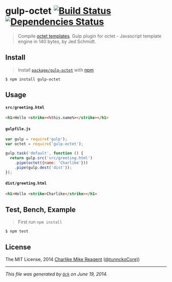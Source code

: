 gulp-octet [![Build Status](https://travis-ci.org/tunnckoCore/gulp-octet.png)](https://travis-ci.org/tunnckoCore/gulp-octet) [![Dependencies Status](https://david-dm.org/tunnckoCore/gulp-octet/status.svg)](https://david-dm.org/tunnckoCore/gulp-octet)
================

> Compile [octet templates](https://github.com/tunnckoCore/octet). Gulp plugin for octet - Javascript template engine in 140 bytes, by Jed Schmidt.


## Install
> Install [`package/gulp-octet`](http://npm.im/gulp-octet) with [npm](https://npmjs.org)

```
$ npm install gulp-octet
```


## Usage

#### `src/greeting.html`

```html
<h1>Hello <strike><%this.name%></strike></h1>
```

#### `gulpfile.js`

```js
var gulp = require('gulp');
var octet = require('gulp-octet');

gulp.task('default', function () {
  return gulp.src('src/greeting.html')
    .pipe(octet({name: 'Charlike'}))
    .pipe(gulp.dest('dist'));
});
```

#### `dist/greeting.html`

```html
<h1>Hello <strike>Charlike</strike></h1>
```

## Test, Bench, Example
> First run `npm install`

```
$ npm test
```


## License
The MIT License, 2014 [Charlike Mike Reagent](https://github.com/tunnckoCore) ([@tunnckoCore)](https://twitter.com/tunnckoCore))
***
_This file was generated by [`Ock`](https://github.com/tosckjs/ock) on June 19, 2014._